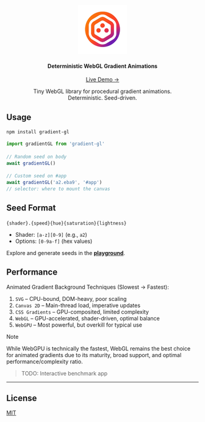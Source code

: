 <div align="center">
    <img src="public/logo.png" alt="demo" height="128" />
    <h4>Deterministic WebGL Gradient Animations</h4>
    <p>
        <a href="https://metaory.github.io/gradient-gl/">
            Live Demo →
        </a>
    </p>
    Tiny WebGL library for procedural gradient animations.
    <br>
    Deterministic. Seed-driven.
</div>

## Usage

```sh
npm install gradient-gl
```

```js
import gradientGL from 'gradient-gl'

// Random seed on body
await gradientGL()

// Custom seed on #app
await gradientGL('a2.eba9', '#app')
// selector: where to mount the canvas
```

## Seed Format

`{shader}.{speed}{hue}{saturation}{lightness}`

- Shader: `[a-z][0-9]` (e.g., `a2`)
- Options: `[0-9a-f]` (hex values)

Explore and generate seeds in the **[playground](https://metaory.github.io/gradient-gl/)**.

## Performance

Animated Gradient Background Techniques (Slowest → Fastest):

1. `SVG` – CPU-bound, DOM-heavy, poor scaling
2. `Canvas 2D` – Main-thread load, imperative updates
3. `CSS Gradients` – GPU-composited, limited complexity
4. `WebGL` – GPU-accelerated, shader-driven, optimal balance
5. `WebGPU` – Most powerful, but overkill for typical use

> [!NOTE]
> While WebGPU is technically the fastest, WebGL remains the best choice for animated gradients due to its maturity, broad support, and optimal performance/complexity ratio.

> TODO: Interactive benchmark app

---

## License

[MIT](LICENSE)
